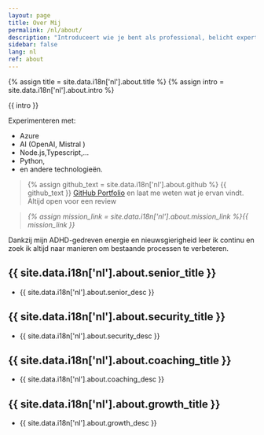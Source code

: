```yaml
---
layout: page
title: Over Mij
permalink: /nl/about/
description: "Introduceert wie je bent als professional, belicht expertise, passie en persoonlijke missie om vertrouwen en verbinding op te bouwen."
sidebar: false
lang: nl
ref: about
---
```

{% assign title = site.data.i18n['nl'].about.title %}
{% assign intro = site.data.i18n['nl'].about.intro %}

{{ intro }}

Experimenteren met:
- Azure
- AI (OpenAI, Mistral )
- Node.js,Typescript,...
- Python,
- en andere technologieën.

> {% assign github_text = site.data.i18n['nl'].about.github %} {{ github_text }} [GitHub Portfolio](https://github.com/) en laat me weten wat je ervan vindt. Altijd open voor een review

> *{% assign mission_link = site.data.i18n['nl'].about.mission_link %}{{ mission_link }}*

Dankzij mijn ADHD-gedreven energie en nieuwsgierigheid leer ik continu en zoek ik altijd naar manieren om bestaande processen te verbeteren.

## {{ site.data.i18n['nl'].about.senior_title }}

- {{ site.data.i18n['nl'].about.senior_desc }}

## {{ site.data.i18n['nl'].about.security_title }}

- {{ site.data.i18n['nl'].about.security_desc }}

## {{ site.data.i18n['nl'].about.coaching_title }}

- {{ site.data.i18n['nl'].about.coaching_desc }}
 
## {{ site.data.i18n['nl'].about.growth_title }}

- {{ site.data.i18n['nl'].about.growth_desc }}